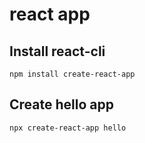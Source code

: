 # react app

## Install react-cli

```
npm install create-react-app
```

## Create hello app

```
npx create-react-app hello
```
